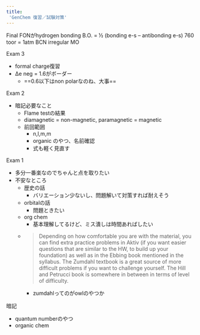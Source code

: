 ```yaml
---
title:
 'GenChem 復習／試験対策'
---
```


Final
 FONがhydrogen bonding
 B.O. = ½ (bonding e-s – antibonding e-s)
760 toor = 1atm
BCN irregular MO

Exam 3
- formal charge復習
- Δe neg = 1.6がボーダー
    - ==0.6以下はnon polarなのね、大事==

Exam 2
- 暗記必要なこと
    - Flame testの結果
    - diamagnetic = non-magnetic, paramagnetic = magnetic
    - 前回範囲
        - n,l,m,m
        - organic のやつ、名前確認
        - 式も軽く見直す

Exam 1
- 多分一番楽なのでちゃんと点を取りたい
- 不安なところ
    - 歴史の話
        - バリエーション少ないし、問題解いて対策すれば耐えそう
    - orbitalの話
        - 問題ときたい
    - org chem
        - 基本理解してるけど、ミス潰しは時間あればしたい
    - > Depending on how comfortable you are with the material, you can find extra practice problems in Aktiv (if you want easier questions that are similar to the HW, to build up your foundation) as well as in the Ebbing book mentioned in the syllabus. The Zumdahl textbook is a great source of more difficult problems if you want to challenge yourself. The Hill and Petrucci book is somewhere in between in terms of level of difficulty.
        - zumdahlってのがowlのやつか

暗記
- quantum numberのやつ
- organic chem
